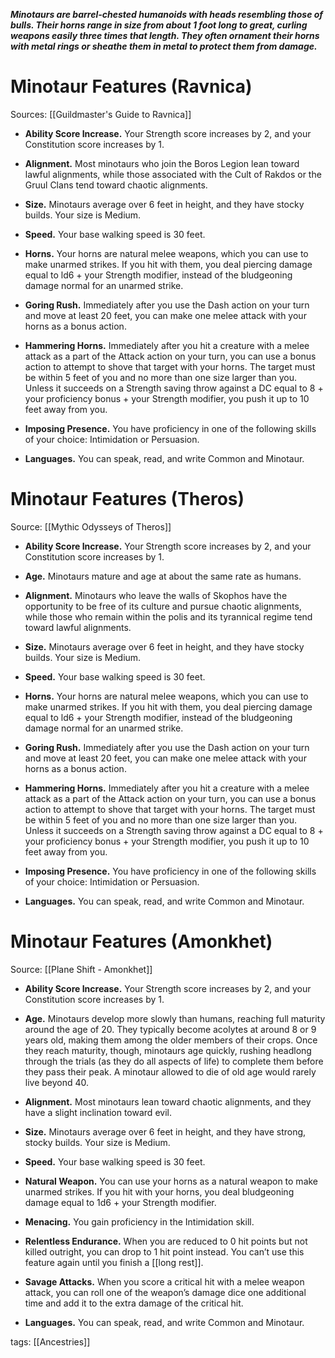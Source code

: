 _**Minotaurs are barrel-chested humanoids with heads resembling those of bulls. Their horns range in size from about 1 foot long to great, curling weapons easily three times that length. They often ornament their horns with metal rings or sheathe them in metal to protect them from damage.**_

# Minotaur Features (Ravnica)

Sources: [[Guildmaster's Guide to Ravnica]]

-   **Ability Score Increase.** Your Strength score increases by 2, and your Constitution score increases by 1.

-   **Alignment.** Most minotaurs who join the Boros Legion lean toward lawful alignments, while those associated with the Cult of Rakdos or the Gruul Clans tend toward chaotic alignments.

-   **Size.** Minotaurs average over 6 feet in height, and they have stocky builds. Your size is Medium.

-   **Speed.** Your base walking speed is 30 feet.

-   **Horns.** Your horns are natural melee weapons, which you can use to make unarmed strikes. If you hit with them, you deal piercing damage equal to ld6 + your Strength modifier, instead of the bludgeoning damage normal for an unarmed strike.

-   **Goring Rush.** Immediately after you use the Dash action on your turn and move at least 20 feet, you can make one melee attack with your horns as a bonus action.

-   **Hammering Horns.** Immediately after you hit a creature with a melee attack as a part of the Attack action on your turn, you can use a bonus action to attempt to shove that target with your horns. The target must be within 5 feet of you and no more than one size larger than you. Unless it succeeds on a Strength saving throw against a DC equal to 8 + your proficiency bonus + your Strength modifier, you push it up to 10 feet away from you.

-   **Imposing Presence.** You have proficiency in one of the following skills of your choice: Intimidation or Persuasion.

-   **Languages.** You can speak, read, and write Common and Minotaur.

# Minotaur Features (Theros)

Source: [[Mythic Odysseys of Theros]]

-   **Ability Score Increase.** Your Strength score increases by 2, and your Constitution score increases by 1.

-   **Age.** Minotaurs mature and age at about the same rate as humans.

-   **Alignment.** Minotaurs who leave the walls of Skophos have the opportunity to be free of its culture and pursue chaotic alignments, while those who remain within the polis and its tyrannical regime tend toward lawful alignments.

-   **Size.** Minotaurs average over 6 feet in height, and they have stocky builds. Your size is Medium.

-   **Speed.** Your base walking speed is 30 feet.

-   **Horns.** Your horns are natural melee weapons, which you can use to make unarmed strikes. If you hit with them, you deal piercing damage equal to ld6 + your Strength modifier, instead of the bludgeoning damage normal for an unarmed strike.

-   **Goring Rush.** Immediately after you use the Dash action on your turn and move at least 20 feet, you can make one melee attack with your horns as a bonus action.

-   **Hammering Horns.** Immediately after you hit a creature with a melee attack as a part of the Attack action on your turn, you can use a bonus action to attempt to shove that target with your horns. The target must be within 5 feet of you and no more than one size larger than you. Unless it succeeds on a Strength saving throw against a DC equal to 8 + your proficiency bonus + your Strength modifier, you push it up to 10 feet away from you.

-   **Imposing Presence.** You have proficiency in one of the following skills of your choice: Intimidation or Persuasion.

-   **Languages.** You can speak, read, and write Common and Minotaur.

# Minotaur Features (Amonkhet)

Source: [[Plane Shift - Amonkhet]]

-   **Ability Score Increase.** Your Strength score increases by 2, and your Constitution score increases by 1.

-   **Age.** Minotaurs develop more slowly than humans, reaching full maturity around the age of 20. They typically become acolytes at around 8 or 9 years old, making them among the older members of their crops. Once they reach maturity, though, minotaurs age quickly, rushing headlong through the trials (as they do all aspects of life) to complete them before they pass their peak. A minotaur allowed to die of old age would rarely live beyond 40.

-   **Alignment.** Most minotaurs lean toward chaotic alignments, and they have a slight inclination toward evil.

-   **Size.** Minotaurs average over 6 feet in height, and they have strong, stocky builds. Your size is Medium.

-   **Speed.** Your base walking speed is 30 feet.

-   **Natural Weapon.** You can use your horns as a natural weapon to make unarmed strikes. If you hit with your horns, you deal bludgeoning damage equal to 1d6 + your Strength modifier.

-   **Menacing.** You gain proficiency in the Intimidation skill.

-   **Relentless Endurance.** When you are reduced to 0 hit points but not killed outright, you can drop to 1 hit point instead. You can’t use this feature again until you finish a [[long rest]].

-   **Savage Attacks.** When you score a critical hit with a melee weapon attack, you can roll one of the weapon’s damage dice one additional time and add it to the extra damage of the critical hit.

-   **Languages.** You can speak, read, and write Common and Minotaur.

tags: [[Ancestries]]